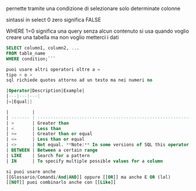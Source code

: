 pernette tramite una condizione di selezionare solo determinate colonne

sintassi 
in select 0 zero significa FALSE

WHERE 1=0 significa una query senza alcun contenuto si usa quando voglio creare una tabella ma non voglio metterci i dati

```sql
SELECT column1, column2, ...
FROM table_name
WHERE condition;```

puoi usare altri operatori oltre a =
tipo < o >
sql richiede quotes attorno ad un testo ma nei numeri no

|Operator|Description|Example|
|---|---|---|
|=|Equal||

|         |                                                                                 |     |
| ------- | ------------------------------------------------------------------------------- | --- |
| >       | Greater than                                                                    |     |
| <       | Less than                                                                       |     |
| >=      | Greater than or equal                                                           |     |
| <=      | Less than or equal                                                              |     |
| <>      | Not equal. **Note:** In some versions of SQL this operator may be written as != |     |
| BETWEEN | Between a certain range                                                         |     |
| LIKE    | Search for a pattern                                                            |     |
| IN      | To specify multiple possible values for a column                                |     |

si puoi usare anche
[[Glossario/Comandi/And|AND]] oppure [[OR]] ma anche E OR (lol)
[[NOT]] puoi combinarlo anche con [[Like]]
